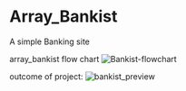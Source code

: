 # Array_Bankist
A simple Banking site

array_bankist flow chart
![Bankist-flowchart](https://github.com/Ferdinandraph/Array_Bankist/assets/106751540/fa6b9492-3dc3-465c-81f6-91642cfc843f)

outcome of project:
![bankist_preview](https://github.com/Ferdinandraph/Array_Bankist/assets/106751540/cbf641a0-4494-45c3-8842-1a58a1560573)
